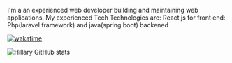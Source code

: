 

I'm a an experienced web developer building and maintaining web applications. My experienced Tech Technologies are: React js for front end: Php(laravel framework) and java(spring boot) backened


[![wakatime](https://wakatime.com/badge/user/61024c53-d77a-4e93-9752-f64c1ac30f6e.svg)](https://wakatime.com/@61024c53-d77a-4e93-9752-f64c1ac30f6e)

![Hillary GitHub stats](https://github-readme-stats.vercel.app/api?username=hillarykipkoech&show_icons=true&theme=radical)

